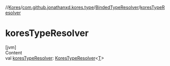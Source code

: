 //[Kores](../../index.md)/[com.github.jonathanxd.kores.type](../index.md)/[BindedTypeResolver](index.md)/[koresTypeResolver](kores-type-resolver.md)



# koresTypeResolver  
[jvm]  
Content  
val [koresTypeResolver](kores-type-resolver.md): [KoresTypeResolver](../-kores-type-resolver/index.md)<[T](index.md)>  



